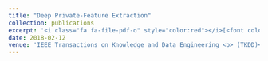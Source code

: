 ```yaml
---
title: "Deep Private-Feature Extraction"
collection: publications
excerpt: '<i class="fa fa-file-pdf-o" style="color:red"></i>[<font color="red">Paper</font>](https://arxiv.org/pdf/1802.03151.pdf) <i class="fa fa-github" style="color:green"></i>[<font color="green">Code</font>](https://github.com/aliosia/DPFE)'
date: 2018-02-12
venue: 'IEEE Transactions on Knowledge and Data Engineering <b> (TKDD)</b>'
---
```

